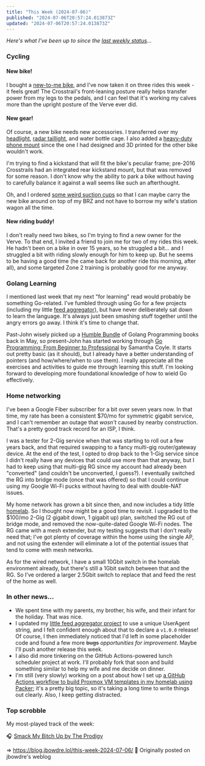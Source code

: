 ```yaml
---
title: "This Week (2024-07-06)"
published: "2024-07-06T20:57:24.013873Z"
updated: "2024-07-06T20:57:24.013873Z"
---
```


*Here's what I've been up to since the [last weekly status](/this-week-2024-06-29/)...*

### Cycling

#### New bike!

I bought a [new-to-me bike](/this-week-2024-06-29/), and I've now taken it on three rides this week - it feels great! The Crosstrail's front-leaning posture really helps transfer power from my legs to the pedals, and I can feel that it's working my calves more than the upright posture of the Verve ever did.

#### New gear!

Of course, a new bike needs new accessories. I transferred over my [headlight](https://lightandmotion.com/products/vis-pro-1000-trail-gravel), [radar taillight](/hindsight-riding-with-bryton-gardia-radar-taillight/), and water bottle cage. I also added a [heavy-duty phone mount](https://designbydelta.com/collections/mobile-holders/products/smartphone-holder-xl) since the one I had designed and 3D printed for the other bike wouldn't work.

I'm trying to find a kickstand that will fit the bike's peculiar frame; pre-2016 Crosstrails had an integrated rear kickstand mount, but that was removed for some reason. I don't know why the ability to park a bike without having to carefully balance it against a wall seems like such an afterthought.

Oh, and I ordered [some weird suction cups](https://www.seasucker.com/collections/tour-de-france-2024/products/talon) so that I can maybe carry the new bike around on top of my BRZ and not have to borrow my wife's station wagon all the time.

#### New riding buddy!

I don't really need two bikes, so I'm trying to find a new owner for the Verve. To that end, I invited a friend to join me for two of my rides this week. He hadn't been on a bike in over 15 years, so he struggled a bit... and I struggled a bit with riding slowly enough for him to keep up. But he seems to be having a good time (he came back for another ride this morning, after all), and some targeted Zone 2 training is probably good for me anyway.

### Golang Learning

I mentioned last week that my next "for learning" read would probably be something Go-related. I've fumbled through using Go for a few projects (including my little [feed aggregator](https://github.com/chillfeed/chillfeed)), but have never deliberately sat down to learn the language. It's always just been smashing stuff together until the angry errors go away. I think it's time to change that.

Past-John wisely picked up a [Humble Bundle](https://www.humblebundle.com/) of Golang Programming books back in May, so present-John has started working through [Go Programming: From Beginner to Professional](https://openlibrary.org/works/OL38409851W/Go_Programming_-_From_Beginner_to_Professional) by Samantha Coyle. It starts out pretty basic (as it should), but I already have a better understanding of pointers (and how/where/when to use them). I really appreciate all the exercises and activities to guide me through learning this stuff. I'm looking forward to developing more foundational knowledge of how to wield Go effectively.

### Home networking

I've been a Google Fiber subscriber for a bit over seven years now. In that time, my rate has been a consistent $70/mo for symmetric gigabit service, and I can't remember an outage that *wasn't* caused by nearby construction. That's a pretty good track record for an ISP, I think.

I was a tester for 2-Gig service when that was starting to roll out a few years back, and that required swapping to a fancy multi-gig router/gateway device. At the end of the test, I opted to drop back to the 1-Gig service since I didn't really have any devices that could use more than that anyway, but I had to keep using that multi-gig RG since my account had already been "converted" (and couldn't be unconverted, I guess?). I eventually switched the RG into bridge mode (once that was offered) so that I could continue using my Google Wi-Fi pucks without having to deal with double-NAT issues.

My home network has grown a bit since then, and now includes a tidy little [homelab](https://runtimeterror.dev/homelab). So I thought now might be a good time to revisit. I upgraded to the $100/mo 2-Gig (2 gigabit down, 1 gigabit up) plan, switched the RG out of bridge mode, and removed the now-quite-dated Google Wi-Fi nodes. The RG came with a mesh extender, but my testing suggests that I don't really need that; I've got plenty of coverage within the home using the single AP, and not using the extender will eliminate a lot of the potential issues that tend to come with mesh networks.

As for the wired network, I have a small 10Gbit switch in the homelab environment already, but there's still a 1Gbit switch between that and the RG. So I've ordered a larger 2.5Gbit switch to replace that and feed the rest of the home as well.

### In other news...

- We spent time with my parents, my brother, his wife, and their infant for the holiday. That was nice.
- I updated my [little feed aggregator project](https://github.com/chillfeed/chillfeed) to use a unique UserAgent string, and I felt confident enough about that to declare a `v1.0.0` release! Of course, I then immediately noticed that I'd left in some placeholder code and found a few more <s>bugs</s> *opportunities for improvement*. Maybe I'll push another release this week.
- I also did more tinkering on the GitHub Actions-powered lunch scheduler project at work. I'll probably fork that soon and build something similar to help my wife and me decide on dinner.
- I'm still (very slowly) working on a post about how I set up [a GitHub Actions workflow to build Proxmox VM templates in my homelab using Packer](https://social.lol/@jbowdre/112598536881790346); it's a pretty big topic, so it's taking a long time to write things out clearly. Also, I keep getting distracted.

### Top scrobble

My most-played track of the week:

🎧 [Smack My Bitch Up by The Prodigy](https://musicthread.app/link/2issWLLyxAy5UvGvpKHvqAhzRxj)

=> https://blog.jbowdre.lol/this-week-2024-07-06/ 📡 Originally posted on jbowdre's weblog